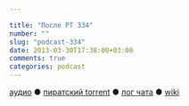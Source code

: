 ```yaml
---

title: "После РТ 334"
number: ""
slug: "podcast-334"
date: 2013-03-30T17:38:00+03:00
comments: true
categories: podcast
---
```

[аудио](http://cdn.radio-t.com/rt334post.mp3) ● [пиратский torrent](http://pirates.radio-t.com/torrents/rt334post.mp3.torrent) ● [лог чата](http://chat.radio-t.com/logs/radio-t-334.html) ● [wiki](http://wiki.radio-t.com/%D0%9F%D0%BE%D1%81%D0%BB%D0%B5_%D0%A0%D0%A2_334) <audio src="http://cdn.radio-t.com/rt334post.mp3" preload="none">
